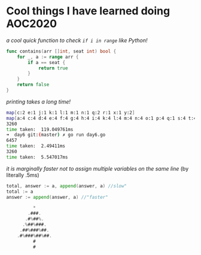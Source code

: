# Cool things I have learned doing AOC2020

*a cool quick function to check `if i in range` like Python!*
```go
func contains(arr []int, seat int) bool {
	for _, a := range arr {
		if a == seat {
			return true
		}
	}
	return false
}
```
*printing takes a _long_ time!*
```bash
map[c:2 e:1 j:1 k:1 l:1 m:1 n:1 q:2 r:1 x:1 y:2]
map[a:4 c:4 d:4 e:4 f:4 g:4 h:4 i:4 k:4 l:4 m:4 n:4 o:1 p:4 q:1 s:4 t:4 z:4]
3260
time taken:  119.049761ms
➜  day6 git:(master) ✗ go run day6.go
6457
time taken:  2.49411ms
3260
time taken:  5.547017ms
```

*it is _marginally_ faster not to assign multiple variables on the same line* (by literally .5ms)

```go
total, answer := a, append(answer, a) //slow"
total := a 
answer := append(answer, a) //"faster"
```

```go
          *
        .###.
       .#%##%.
      .%##%###.
     .##%###%##. 
    .#%###%##%##.
          # 
          #
	  
```
